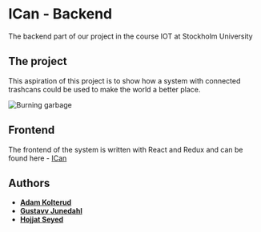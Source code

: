 # ICan - Backend

The backend part of our project in the course IOT at Stockholm University

## The project

This aspiration of this project is to show how a system with connected trashcans could be used to make the world a better place.

![Burning garbage](https://media.giphy.com/media/26FPy3QZQqGtDcrja/giphy.gif)

## Frontend

The frontend of the system is written with React and Redux and can be found here - [ICan](https://github.com/purree/ICan-Frontend)

## Authors
* [**Adam Kolterud**](https://github.com/Stuix)
* [**Gustavv Junedahl**](https://github.com/purree)
* [**Hojjat Seyed**](https://github.com/hojjats)
